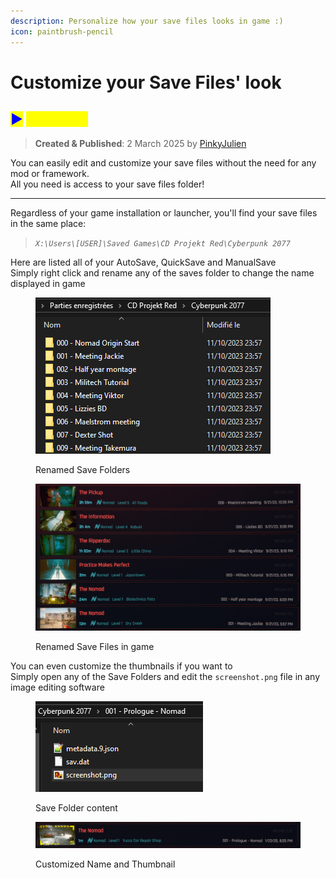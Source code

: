 ```yaml
---
description: Personalize how your save files looks in game :)
icon: paintbrush-pencil
---
```


# Customize your Save Files' look

## <mark style="color:blue;">▶</mark> <mark style="color:yellow;">Summary</mark>

> **Created & Published**: 2 March 2025 by [PinkyJulien](https://app.gitbook.com/u/iKTJipgsEBTEnUVSuliSjOUuiJq2 "mention")

You can easily edit and customize your save files without the need for any mod or framework.\
All you need is access to your save files folder!

***

Regardless of your game installation or launcher, you'll find your save files in the same place:

> _`X:\Users\[USER]\Saved Games\CD Projekt Red\Cyberpunk 2077`_

Here are listed all of your AutoSave, QuickSave and ManualSave\
Simply right click and rename any of the saves folder to change the name displayed in game

<figure><img src="../../.gitbook/assets/image (11).png" alt=""><figcaption><p>Renamed Save Folders</p></figcaption></figure>

<figure><img src="../../.gitbook/assets/image (581).png" alt=""><figcaption><p>Renamed Save Files in game</p></figcaption></figure>

You can even customize the thumbnails if you want to \
Simply open any of the Save Folders and edit the `screenshot.png` file in any image editing software

<figure><img src="../../.gitbook/assets/image (583).png" alt=""><figcaption><p>Save Folder content</p></figcaption></figure>

<figure><img src="../../.gitbook/assets/image (584).png" alt=""><figcaption><p>Customized Name and Thumbnail</p></figcaption></figure>
